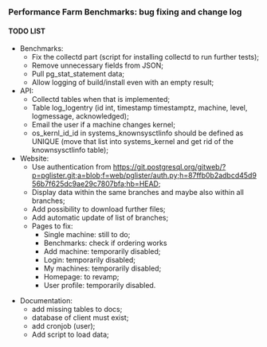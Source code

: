 ### Performance Farm Benchmarks: bug fixing and change log



#### TODO LIST

* Benchmarks:
  * Fix the collectd part (script for installing collectd to run further tests);
  * Remove unnecessary fields from JSON;
  * Pull pg_stat_statement data;
  * Allow logging of build/install even with an empty result;
* API:
  * Collectd tables when that is implemented;
  * Table log_logentry (id int, timestamp timestamptz, machine, level, logmessage, acknowledged);
  * Email the user if a machine changes kernel;
  * os_kernl_id_id in systems_knownsysctlinfo should be defined as UNIQUE (move that list into systems_kernel and get rid of the knownsysctlinfo table);
* Website:
  * Use authentication from https://git.postgresql.org/gitweb/?p=pglister.git;a=blob;f=web/pglister/auth.py;h=87ffb0b2adbcd45d956b7f625dc9ae29c7807bfa;hb=HEAD;
  * Display data within the same branches and maybe also within all branches;
  * Add possibility to download further files;
  * Add automatic update of list of branches;
  * Pages to fix:
    * Single machine: still to do;
    * Benchmarks: check if ordering works
    * Add machine: temporarily disabled;
    * Login: temporarily disabled;
    * My machines: temporarily disabled;
    * Homepage: to revamp;
    * User profile: temporarily disabled.

+ Documentation:
  + add missing tables to docs;
  + database of client must exist;
  + add cronjob (user);
  + Add script to load data;


